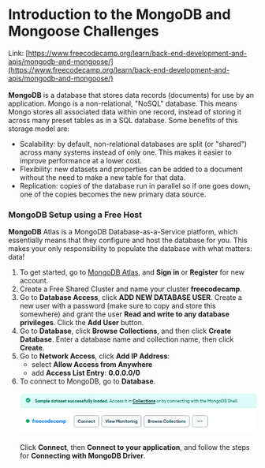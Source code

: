 # Introduction to the MongoDB and Mongoose Challenges
Link: [https://www.freecodecamp.org/learn/back-end-development-and-apis/mongodb-and-mongoose/](https://www.freecodecamp.org/learn/back-end-development-and-apis/mongodb-and-mongoose/)
<br><br>
**MongoDB** is a database that stores data records (documents) for use by an application. Mongo is a non-relational, "NoSQL" database. This means Mongo stores all associated data within one record, instead of storing it across many preset tables as in a SQL database. Some benefits of this storage model are:
- Scalability: by default, non-relational databases are split (or "shared") across many
systems instead of only one. This makes it easier to improve performance at a lower cost.
- Flexibility: new datasets and properties can be added to a document without the need to make a new table for that data.
- Replication: copies of the database run in parallel so if one goes down, one of the copies becomes the new primary data source.

### MongoDB Setup using a Free Host
**MongoDB** Atlas is a MongoDB Database-as-a-Service platform, which essentially means that they configure and host the database for you. This makes your only responsibility to populate the database with what matters: data!

1. To get started, go to  [MongoDB Atlas](https://www.mongodb.com/products/platform/atlas-database), and **Sign in** or **Register** for new account.
2. Create a Free Shared Cluster and name your cluster **freecodecamp**.
3. Go to **Database Access**, click **ADD NEW DATABASE USER**. Create a new user with a password (make sure to copy and store this somewhere) and grant the user **Read and write to any database privileges**. Click the **Add User** button.
4. Go to **Database**, click **Browse Collections**, and then click **Create Database**. Enter a database name and collection name, then click **Create**.
5. Go to **Network Access**, click **Add IP Address**:
   - select **Allow Access from Anywhere**
   - add **Access List Entry**: **0.0.0.0/0**
6. To connect to MongoDB, go to **Database**. <br> <br>
   ![Alt text](image.png)
    <br> <br>
    Click **Connect**, then **Connect to your application**, and follow the steps for **Connecting with MongoDB Driver**.

